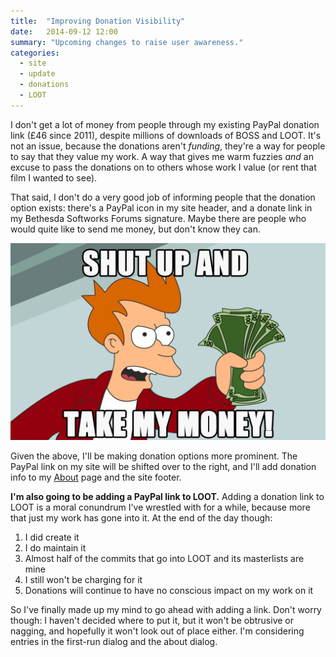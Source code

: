 ```yaml
---
title:  "Improving Donation Visibility"
date:   2014-09-12 12:00
summary: "Upcoming changes to raise user awareness."
categories:
  - site
  - update
  - donations
  - LOOT
---
```


I don't get a lot of money from people through my existing PayPal donation link (£46 since 2011), despite millions of downloads of BOSS and LOOT. It's not an issue, because the donations aren't *funding*, they're a way for people to say that they value my work. A way that gives me warm fuzzies *and* an excuse to pass the donations on to others whose work I value (or rent that film I wanted to see).

That said, I don't do a very good job of informing people that the donation option exists: there's a PayPal icon in my site header, and a donate link in my Bethesda Softworks Forums signature. Maybe there are people who would quite like to send me money, but don't know they can.

![shut up and take my money!](/assets/images/posts/Shut-up-and-take-my-money.jpg)

Given the above, I'll be making donation options more prominent. The PayPal link on my site will be shifted over to the right, and I'll add donation info to my [About](/about/) page and the site footer.

**I'm also going to be adding a PayPal link to LOOT.** Adding a donation link to LOOT is a moral conundrum I've wrestled with for a while, because more that just my work has gone into it. At the end of the day though:

1. I did create it
2. I do maintain it
3. Almost half of the commits that go into LOOT and its masterlists are mine
4. I still won't be charging for it
5. Donations will continue to have no conscious impact on my work on it

So I've finally made up my mind to go ahead with adding a link. Don't worry though: I haven't decided where to put it, but it won't be obtrusive or nagging, and hopefully it won't look out of place either. I'm considering entries in the first-run dialog and the about dialog.
